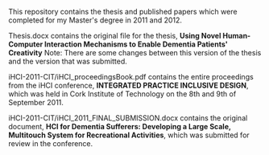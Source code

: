 This repository contains the thesis and published papers which were completed for my Master's degree in 2011 and 2012.

Thesis.docx contains the original file for the thesis, **Using Novel Human-Computer Interaction Mechanisms to Enable Dementia Patients' Creativity**
Note: There are some changes between this version of the thesis and the version that was submitted.

iHCI-2011-CIT/iHCI_proceedingsBook.pdf contains the entire proceedings from the iHCI conference, **INTEGRATED PRACTICE INCLUSIVE DESIGN**, which was held in Cork Institute of Technology on the 8th and 9th of September 2011.

iHCI-2011-CIT/iHCI_2011_FINAL_SUBMISSION.docx contains the original document, **HCI for Dementia Sufferers: Developing a Large Scale, Multitouch System for Recreational Activities**, which was submitted for review in the conference.